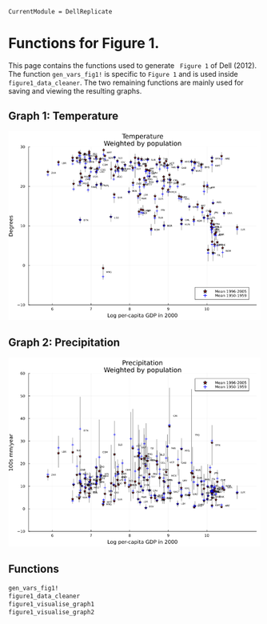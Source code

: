 ```@meta
CurrentModule = DellReplicate
```
# Functions for Figure 1.

This page contains the functions used to generate ` Figure 1` of Dell (2012). The function `gen_vars_fig1!` is specific to `Figure 1` and is used inside `figure1_data_cleaner`. The two remaining functions are mainly used for saving and viewing the resulting graphs.

## Graph 1: Temperature
![Graph 1](../assets/fig1_graph1.png)

## Graph 2: Precipitation
![Graph 2](../assets/fig1_graph2.png)

## Functions
```@docs
gen_vars_fig1!
figure1_data_cleaner
figure1_visualise_graph1
figure1_visualise_graph2
```